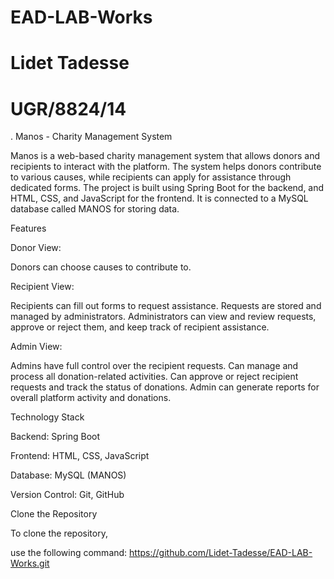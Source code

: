 # EAD-LAB-Works

# Lidet Tadesse

# UGR/8824/14

. Manos - Charity Management System

Manos is a web-based charity management system that allows donors and recipients to interact with the platform. The system helps donors contribute to various causes, while recipients can apply for assistance through dedicated forms. The project is built using Spring Boot for the backend, and HTML, CSS, and JavaScript for the frontend. It is connected to a MySQL database called MANOS for storing data.

Features

Donor View:

Donors can choose causes to contribute to.

Recipient View:

Recipients can fill out forms to request assistance.
Requests are stored and managed by administrators. Administrators can view and review requests, approve or reject them, and keep track of recipient assistance.

Admin View:

Admins have full control over the recipient requests.
Can manage and process all donation-related activities.
Can approve or reject recipient requests and track the status of donations.
Admin can generate reports for overall platform activity and donations.

Technology Stack

Backend: Spring Boot

Frontend: HTML, CSS, JavaScript

Database: MySQL (MANOS)

Version Control: Git, GitHub

Clone the Repository

To clone the repository,

use the following command:
https://github.com/Lidet-Tadesse/EAD-LAB-Works.git
